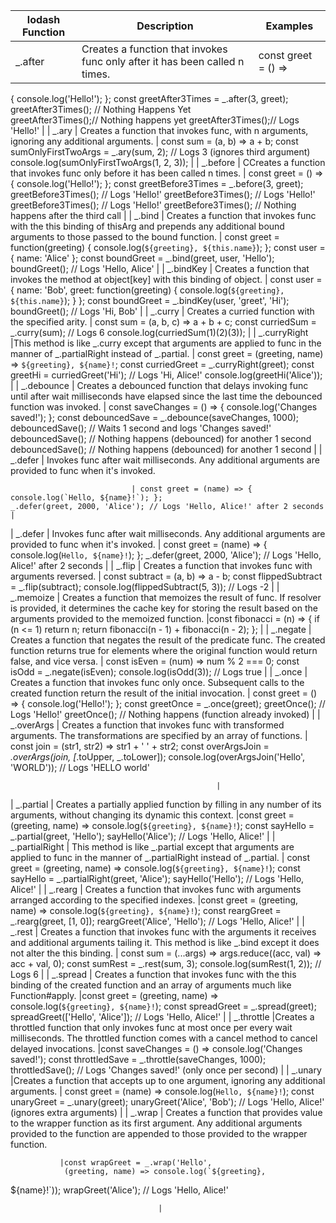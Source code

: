 | lodash Function   | Description                                                                                                                                                                                                                   | Examples                                                                                                                                                                                                                              |
|-------------------|-------------------------------------------------------------------------------------------------------------------------------------------------------------------------------------------------------------------------------|---------------------------------------------------------------------------------------------------------------------------------------------------------------------------------------------------------------------------------------|
| _.after         | Creates a function that invokes func only after it has been called n times.                          |  const greet = () =>
  { console.log('Hello!'); };
  const greetAfter3Times = _.after(3, greet); greetAfter3Times(); // Nothing Happens Yet    
greetAfter3Times();// Nothing happens yet
greetAfter3Times();// Logs 'Hello!' |
| _.ary        | Creates a function that invokes func, with n arguments, ignoring any additional arguments. | const sum = (a, b) => a + b;
 const sumOnlyFirstTwoArgs = _.ary(sum, 2);
 // Logs 3 (ignores third argument)
console.log(sumOnlyFirstTwoArgs(1, 2, 3));                          |
| _.before        | CCreates a function that invokes func only before it has been called n times.                                                                                                                      | const greet = () => { console.log('Hello!'); };
  const greetBefore3Times = _.before(3, greet); greetBefore3Times(); // Logs 'Hello!'
  greetBefore3Times();
   // Logs 'Hello!'
   greetBefore3Times();
   // Logs 'Hello!'
   greetBefore3Times(); // Nothing happens after the third call                                                                                        |
| _.bind       | Creates a function that invokes func with the this binding of thisArg and prepends any additional bound arguments to those passed to the bound function.                                                                                                                         | const greet = function(greeting) {
    console.log(`${greeting}, ${this.name}`); };
    const user = { name: 'Alice' };
    const boundGreet = _.bind(greet, user, 'Hello'); boundGreet(); // Logs 'Hello, Alice'                                                                                                                                  |
| _.bindKey            | Creates a function that invokes the method at object[key] with this binding of object.                  | const user = { name: 'Bob', greet: function(greeting) { console.log(`${greeting}, ${this.name}`); } };
   const boundGreet = _.bindKey(user, 'greet', 'Hi'); boundGreet(); // Logs 'Hi, Bob'                                                                      |
| _.curry       | Creates a curried function with the specified arity.                                                                                                 |   const sum = (a, b, c) => a + b + c;
   const curriedSum = _.curry(sum);
   // Logs 6     console.log(curriedSum(1)(2)(3));                                                           |
| _.curryRight        |This method is like _.curry except that arguments are applied to func in the manner of _.partialRight instead of _.partial.                                                                                                                                   |   const greet = (greeting, name) => `${greeting}, ${name}!`;
   const curriedGreet = _.curryRight(greet); const greetHi = curriedGreet('Hi');
    // Logs 'Hi, Alice!'
console.log(greetHi('Alice'));                                                                                                                                                                               |
| _.debounce        | Creates a debounced function that delays invoking func until after wait milliseconds have elapsed since the last time the debounced function was invoked.                                                                  | const saveChanges = () => { console.log('Changes saved!'); }; const debouncedSave = _.debounce(saveChanges, 1000); debouncedSave(); // Waits 1 second and logs 'Changes saved!'
  debouncedSave();
   // Nothing happens (debounced) for another 1 second
   debouncedSave(); // Nothing happens (debounced) for another 1 second
                                                                                                                                       |
| _.defer         | Invokes func after wait milliseconds. Any additional arguments are provided to func when it's invoked.

                               | const greet = (name) => {
    console.log(`Hello, ${name}!`); };
    _.defer(greet, 2000, 'Alice'); // Logs 'Hello, Alice!' after 2 seconds                                                                                                           |
| _.defer | Invokes func after wait milliseconds. Any additional arguments are provided to func when it's invoked.                                                      | const greet = (name) => {
    console.log(`Hello, ${name}!`); };
    _.defer(greet, 2000, 'Alice'); // Logs 'Hello, Alice!' after 2 seconds                                                                                                                 |
| _.flip          | Creates a function that invokes func with arguments reversed.                                                                                                     | const subtract = (a, b) => a - b; const flippedSubtract = _.flip(subtract); console.log(flippedSubtract(5, 3)); // Logs -2
                                                                                                       |
| _.memoize        | Creates a function that memoizes the result of func. If resolver is provided, it determines the cache key for storing the result based on the arguments provided to the memoized function.                                                        |const fibonacci = (n) => {
    if (n <= 1) return n;
    return fibonacci(n - 1) + fibonacci(n - 2);
};
                                                                                                    |
| _.negate           | Creates a function that negates the result of the predicate func. The created function returns true for elements where the original function would return false, and vice versa.                                                                                                |  const isEven = (num) => num % 2 === 0;
 const isOdd = _.negate(isEven);
 console.log(isOdd(3)); // Logs true                                                                                                                                                  |
| _.once      | Creates a function that invokes func only once. Subsequent calls to the created function return the result of the initial invocation.                                                                                                                             |  const greet = () => {
     console.log('Hello!');
     };
  const greetOnce = _.once(greet);
  greetOnce(); // Logs 'Hello!'
   greetOnce(); // Nothing happens (function already invoked)                                                                                                                                   |
| _.overArgs          | Creates a function that invokes func with transformed arguments. The transformations are specified by an array of functions.                                                                        | const join = (str1, str2) => str1 + ' ' + str2;
  const overArgsJoin = _.overArgs(join, [_.toUpper, _.toLower]);
   console.log(overArgsJoin('Hello', 'WORLD')); // Logs 'HELLO world'

                                                  |
| _.partial            | Creates a partially applied function by filling in any number of its arguments, without changing its dynamic this context.                                               |const greet = (greeting, name) => console.log(`${greeting}, ${name}!`);
const sayHello = _.partial(greet, 'Hello'); sayHello('Alice'); // Logs 'Hello, Alice!'
                                                                                     |
| _.partialRight       | This method is like _.partial except that arguments are applied to func in the manner of _.partialRight instead of _.partial.                                                       | const greet = (greeting, name) => console.log(`${greeting}, ${name}!`);
 const sayHello = _.partialRight(greet, 'Alice');
 sayHello('Hello'); // Logs 'Hello, Alice!'                                                                                      |
| _.rearg        | Creates a function that invokes func with arguments arranged according to the specified indexes.                                                                                                    |const greet = (greeting, name) => console.log(`${greeting}, ${name}!`);
  const reargGreet = _.rearg(greet, [1, 0]); reargGreet('Alice', 'Hello'); // Logs 'Hello, Alice!'
                                               |
| _.rest        | Creates a function that invokes func with the arguments it receives and additional arguments tailing it. This method is like _.bind except it does not alter the this binding.                                      | const sum = (...args) => args.reduce((acc, val) => acc + val, 0);
const sumRest = _.rest(sum, 3);
 console.log(sumRest(1, 2)); // Logs 6
                                                                                  |
| _.spread      | Creates a function that invokes func with the this binding of the created function and an array of arguments much like Function#apply.                                                                                 |const greet = (greeting, name) => console.log(`${greeting}, ${name}!`);
const spreadGreet = _.spread(greet); spreadGreet(['Hello', 'Alice']); // Logs 'Hello, Alice!'                                                                             |
| _.throttle           |Creates a throttled function that only invokes func at most once per every wait milliseconds. The throttled function comes with a cancel method to cancel delayed invocations.                                                    |const saveChanges = () => console.log('Changes saved!');
const throttledSave = _.throttle(saveChanges, 1000); throttledSave(); // Logs 'Changes saved!' (only once per second)      |
| _.unary      |Creates a function that accepts up to one argument, ignoring any additional arguments.
                                              | const greet = (name) => console.log(`Hello, ${name}!`);
const unaryGreet = _.unary(greet);
unaryGreet('Alice', 'Bob'); // Logs 'Hello, Alice!' (ignores extra arguments)            |
| _.wrap    | Creates a function that provides value to the wrapper function as its first argument. Any additional arguments provided to the function are appended to those provided to the wrapper function.

               |const wrapGreet = _.wrap('Hello',
                (greeting, name) => console.log(`${greeting},
${name}!`)); wrapGreet('Alice'); // Logs 'Hello, Alice!'

                                     |

